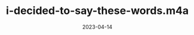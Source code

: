 ---
title: "i-decided-to-say-these-words.m4a"
type: spoken
spoken: "/assets/spoken/i-decided-to-say-these-words.m4a/i-decided-to-say-these-words.m4a"
date: 2023-04-14
---
